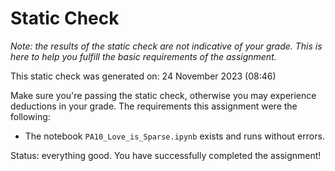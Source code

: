 # Static Check

_Note: the results of the static check are not indicative of your grade. This is here to help you fulfill the basic requirements of the assignment._

This static check was generated on: 24 November 2023 (08:46)

Make sure you're passing the static check, otherwise you may experience deductions in your grade. 
The requirements this assignment were the following:
- The notebook `PA10_Love_is_Sparse.ipynb` exists and runs without errors.

Status: everything good. You have successfully completed the assignment!



